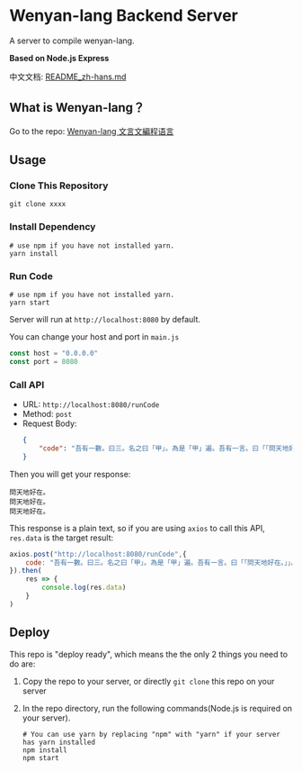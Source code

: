 # Wenyan-lang Backend Server
A server to compile wenyan-lang.

**Based on Node.js Express**

中文文档: [README_zh-hans.md](./README_zh-hans.md)

## What is Wenyan-lang？
Go to the repo: [Wenyan-lang 文言文編程语言](https://github.com/wenyan-lang/wenyan)

## Usage

### Clone This Repository
~~~shell
git clone xxxx
~~~

### Install Dependency
~~~shell
# use npm if you have not installed yarn.
yarn install
~~~

### Run Code
~~~shell
# use npm if you have not installed yarn.
yarn start
~~~

Server will run at `http://localhost:8080` by default.

You can change your host and port in `main.js`

~~~js
const host = "0.0.0.0"
const port = 8080
~~~

### Call API
* URL: `http://localhost:8080/runCode`
* Method: `post`
* Request Body: 
    ~~~json
    {
        "code": "吾有一數。曰三。名之曰「甲」。為是「甲」遍。吾有一言。曰「「問天地好在。」」。書之。云云。"
    }
    ~~~
Then you will get your response:
~~~
問天地好在。
問天地好在。
問天地好在。
~~~
This response is a plain text, so if you are using `axios` to call this API, `res.data` is the target result:
~~~js
axios.post("http://localhost:8080/runCode",{
    code: "吾有一數。曰三。名之曰「甲」。為是「甲」遍。吾有一言。曰「「問天地好在。」」。書之。云云。"
}).then(
    res => {
        console.log(res.data)
    }
)
~~~

## Deploy
This repo is "deploy ready", which means the the only 2 things you need to do are:

1. Copy the repo to your server, or directly `git clone` this repo on your server

2. In the repo directory, run the following commands(Node.js is required on your server).
    ~~~shell
    # You can use yarn by replacing "npm" with "yarn" if your server has yarn installed
    npm install
    npm start
    ~~~